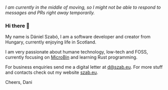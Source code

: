 *I am currently in the middle of moving, so I might not be able to respond to messages and PRs right away temporarily.*

### Hi there 👋

My name is Dániel Szabó, I am a software developer and creator from Hungary, currently enjoying life in Scotland.

I am very passionate about humane technology, low-tech and FOSS, currently focusing on [MicroBin](https://github.com/szabodanika/microbin) and learning Rust programming.

For business enquiries send me a digital letter at d@szab.eu. For more stuff and contacts check out my website [szab.eu](https://szab.eu).

Cheers,
Dani

